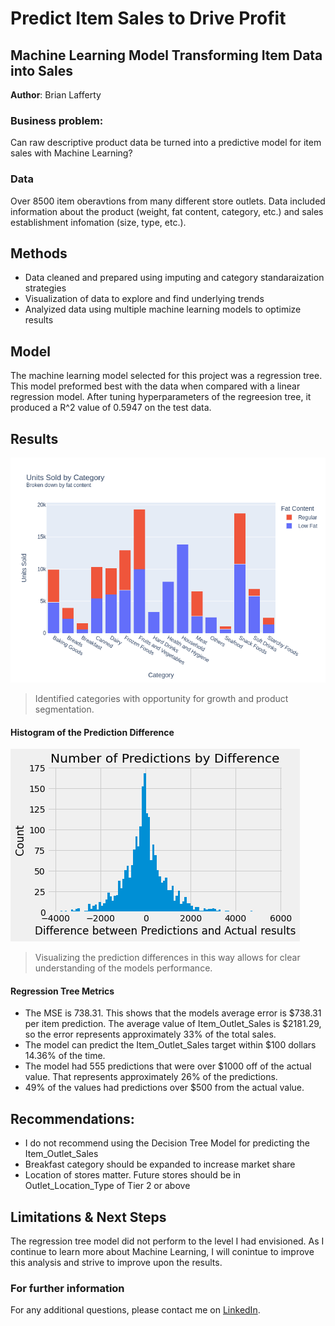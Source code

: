 # Predict Item Sales to Drive Profit
## Machine Learning Model Transforming Item Data into Sales

**Author**: Brian Lafferty

### Business problem:

Can raw descriptive product data be turned into a predictive model for item sales with Machine Learning?


### Data
Over 8500 item oberavtions from many different store outlets. Data included information about the product (weight, fat content, category, etc.) and sales establishment infomation (size, type, etc.).


## Methods
- Data cleaned and prepared using imputing and category standaraization strategies
- Visualization of data to explore and find underlying trends
- Analyized data using multiple machine learning models to optimize results

## Model
The machine learning model selected for this project was a regression tree. This model preformed best with the data when compared with a linear regression model. After tuning hyperparameters of the regreesion tree, it produced a R^2 value of 0.5947 on the test data.

## Results

![sample image](fig1.png)

> Identified categories with opportunity for growth and product segmentation.

#### Histogram of the Prediction Difference
![sample image](fig2.png)

> Visualizing the prediction differences in this way allows for clear understanding of the models performance.

#### Regression Tree Metrics

-   The MSE is 738.31. This shows that the models average error is $738.31 per item prediction. The average value of Item_Outlet_Sales is $2181.29, so the error represents approximately 33% of the total sales.
-   The model can predict the Item_Outlet_Sales target within $100 dollars 14.36% of the time.
-   The model had 555 predictions that were over $1000 off of the actual value. That represents approximately 26% of the predictions.
-   49% of the values had predictions over $500 from the actual value.

## Recommendations:
- I do not recommend using the Decision Tree Model for predicting the Item_Outlet_Sales
- Breakfast category should be expanded to increase market share
- Location of stores matter. Future stores should be in Outlet_Location_Type of Tier 2 or above



## Limitations & Next Steps
The regression tree model did not perform to the level I had envisioned. As I continue to learn more about Machine Learning, I will conintue to improve this analysis and strive to improve upon the results.


### For further information


For any additional questions, please contact me on [LinkedIn](https://www.linkedin.com/in/brian-lafferty). 
